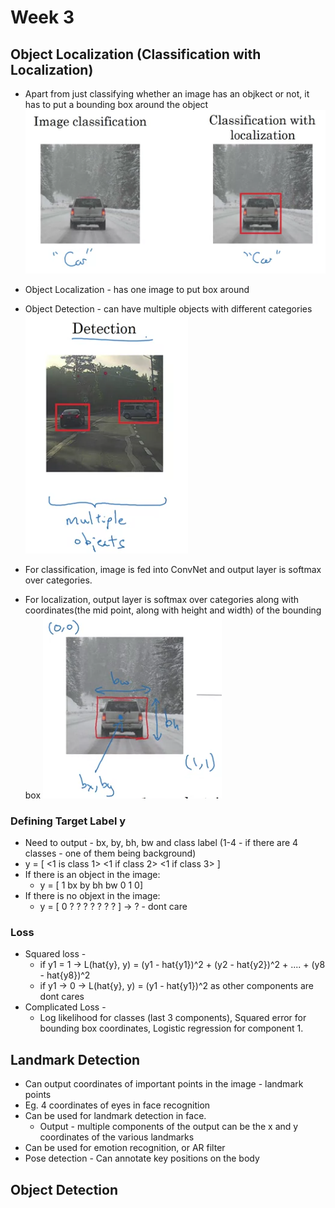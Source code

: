 # Week 3
## Object Localization (Classification with Localization)
* Apart from just classifying whether an image has an objkect or not, it has to put a bounding box around the object
  ![Object Localization](imgs/localization.png)
* Object Localization - has one image to put box around
* Object Detection - can have multiple objects with different categories
  ![Detection](imgs/detection.png)

* For classification, image is fed into ConvNet and output layer is softmax over categories.
* For localization, output layer is softmax over categories along with coordinates(the mid point, along with height and width) of the bounding box
  ![Detection](imgs/location-box.png)

### Defining Target Label y
* Need to output - bx, by, bh, bw and class label (1-4 - if there are 4 classes - one of them being background)
* y = [ <whether object in image> <bx> <by> <bh> <bw> <1 is class 1> <1 if class 2> <1 if class 3> ]
* If there is an object in the image:
  * y = [ 1 bx by bh bw 0 1 0]
* If there is no objext in the image:
  * y = [ 0 ? ? ? ? ? ? ? ] -> ? - dont care

### Loss 
* Squared loss - 
  * if y1 = 1 -> L(hat{y}, y) = (y1 - hat{y1})^2 + (y2 - hat{y2})^2 + .... + (y8 - hat{y8})^2
  * if y1 -> 0 -> L(hat{y}, y) = (y1 - hat{y1})^2 as other components are dont cares
* Complicated Loss - 
  * Log likelihood for classes (last 3 components), Squared error for bounding box coordinates, Logistic regression for component 1.

## Landmark Detection
* Can output coordinates of important points in the image - landmark points
* Eg. 4 coordinates of eyes in face recognition
* Can be used for landmark detection in face. 
  * Output - multiple components of the output can be the x and y coordinates of the various landmarks
* Can be used for emotion recognition, or AR filter
* Pose detection - Can annotate key positions on the body

## Object Detection
